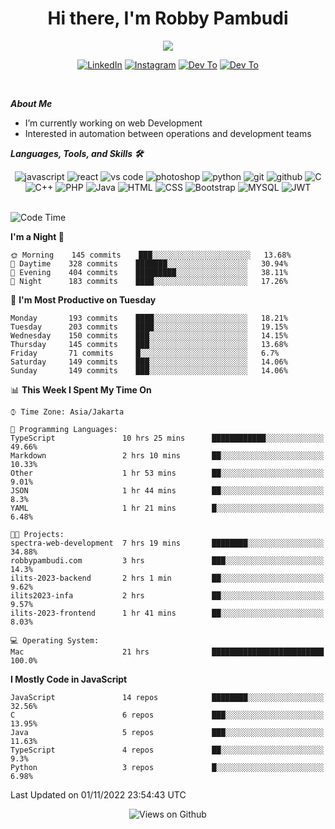 <div align="center">
   <h1>Hi there, I'm Robby Pambudi </h1>

<img src="https://pronoun.cyou/x/y?subject=He&object=Him&height=20"> 
</div>

<p align='center'>
   <a href="https://www.linkedin.com/in/robbypambudi" target="_blank"><img src="https://img.shields.io/badge/LinkedIn-0077B5?style=for-the-badge&logo=linkedin&logoColor=white" alt="LinkedIn"></a>
   <a href="https://www.instagram.com/robbypambudi" target="_blank"><img src="https://img.shields.io/badge/Instagram-E4405F?style=for-the-badge&logo=instagram&logoColor=white" alt="Instagram"></a>
   <a href="https://dev.to/robbypambudi" target="_blank"><img src="https://img.shields.io/badge/dev.to-0A0A0A?style=for-the-badge&logo=dev.to&logoColor=white" alt="Dev To"></a>
   <a href="https://www.facebook.com/robbyulungpambudi" target="_blank"><img src="https://img.shields.io/badge/Facebook-1877F2?style=for-the-badge&logo=facebook&logoColor=white" alt="Dev To"></a>

</p> <p>
<br>
   
***About Me***
   
- I’m currently working on web Development
- Interested in automation between operations and development teams
 
   
***Languages, Tools, and Skills 🛠***

   <div align="center">
   <img src="https://img.shields.io/badge/JavaScript-F7DF1E?style=for-the-badge&logo=javascript&logoColor=black" alt="javascript" />
      <img src="https://img.shields.io/badge/React-61DAFB?style=for-the-badge&logo=react&logoColor=black" alt="react" />
      <img src="https://img.shields.io/badge/vs%20code-007ACC?style=for-the-badge&logo=visual%20studio%20code&logoColor=white" alt="vs code" />
      <img src="https://img.shields.io/badge/adobe%20photoshop-31A8FF?style=for-the-badge&logo=adobe%20photoshop&logoColor=white" alt="photoshop" />
      <img src="https://img.shields.io/badge/python-3776AB?style=for-the-badge&logo=python&logoColor=white" alt="python" />
      <img src="https://img.shields.io/badge/Git-F05032?style=for-the-badge&logo=git&logoColor=white" alt="git" />
      <img src="https://img.shields.io/badge/GitHub-100000?style=for-the-badge&logo=github&logoColor=white" alt="github" />
      <img src="https://img.shields.io/badge/c-%2300599C.svg?style=for-the-badge&logo=c&logoColor=white" alt="C" />
      <img src="https://img.shields.io/badge/c++-%2300599C.svg?style=for-the-badge&logo=c%2B%2B&logoColor=white" alt="C++" />   
      <img src="https://img.shields.io/badge/PHP-777BB4?style=for-the-badge&logo=php&logoColor=white" alt="PHP" />
      <img src="https://img.shields.io/badge/Java-ED8B00?style=for-the-badge&logo=java&logoColor=white" alt="Java"/>
      <img src="https://img.shields.io/badge/HTML5-E34F26?style=for-the-badge&logo=html5&logoColor=white" alt="HTML" />
      <img src="https://img.shields.io/badge/CSS-239120?&style=for-the-badge&logo=css3&logoColor=white" alt ="CSS" />
      <img src="https://img.shields.io/badge/Bootstrap-563D7C?style=for-the-badge&logo=bootstrap&logoColor=white" alt="Bootstrap" />
      <img src="https://img.shields.io/badge/MySQL-00000F?style=for-the-badge&logo=mysql&logoColor=white" alt="MYSQL" />
      <img src="https://img.shields.io/badge/json%20web%20tokens-323330?style=for-the-badge&logo=json-web-tokens&logoColor=pink" alt="JWT" />
      
   </div><br>
   
<!--START_SECTION:waka-->
![Code Time](http://img.shields.io/badge/Code%20Time-164%20hrs%2050%20mins-blue)

**I'm a Night 🦉** 

```text
🌞 Morning    145 commits    ███░░░░░░░░░░░░░░░░░░░░░░   13.68% 
🌆 Daytime    328 commits    ███████░░░░░░░░░░░░░░░░░░   30.94% 
🌃 Evening    404 commits    █████████░░░░░░░░░░░░░░░░   38.11% 
🌙 Night      183 commits    ████░░░░░░░░░░░░░░░░░░░░░   17.26%

```
📅 **I'm Most Productive on Tuesday** 

```text
Monday       193 commits    ████░░░░░░░░░░░░░░░░░░░░░   18.21% 
Tuesday      203 commits    ████░░░░░░░░░░░░░░░░░░░░░   19.15% 
Wednesday    150 commits    ███░░░░░░░░░░░░░░░░░░░░░░   14.15% 
Thursday     145 commits    ███░░░░░░░░░░░░░░░░░░░░░░   13.68% 
Friday       71 commits     █░░░░░░░░░░░░░░░░░░░░░░░░   6.7% 
Saturday     149 commits    ███░░░░░░░░░░░░░░░░░░░░░░   14.06% 
Sunday       149 commits    ███░░░░░░░░░░░░░░░░░░░░░░   14.06%

```


📊 **This Week I Spent My Time On** 

```text
⌚︎ Time Zone: Asia/Jakarta

💬 Programming Languages: 
TypeScript               10 hrs 25 mins      ████████████░░░░░░░░░░░░░   49.66% 
Markdown                 2 hrs 10 mins       ██░░░░░░░░░░░░░░░░░░░░░░░   10.33% 
Other                    1 hr 53 mins        ██░░░░░░░░░░░░░░░░░░░░░░░   9.01% 
JSON                     1 hr 44 mins        ██░░░░░░░░░░░░░░░░░░░░░░░   8.3% 
YAML                     1 hr 21 mins        █░░░░░░░░░░░░░░░░░░░░░░░░   6.48%

🐱‍💻 Projects: 
spectra-web-development  7 hrs 19 mins       ████████░░░░░░░░░░░░░░░░░   34.88% 
robbypambudi.com         3 hrs               ███░░░░░░░░░░░░░░░░░░░░░░   14.3% 
ilits-2023-backend       2 hrs 1 min         ██░░░░░░░░░░░░░░░░░░░░░░░   9.62% 
ilits2023-infa           2 hrs               ██░░░░░░░░░░░░░░░░░░░░░░░   9.57% 
ilits-2023-frontend      1 hr 41 mins        ██░░░░░░░░░░░░░░░░░░░░░░░   8.03%

💻 Operating System: 
Mac                      21 hrs              █████████████████████████   100.0%

```

**I Mostly Code in JavaScript** 

```text
JavaScript               14 repos            ████████░░░░░░░░░░░░░░░░░   32.56% 
C                        6 repos             ███░░░░░░░░░░░░░░░░░░░░░░   13.95% 
Java                     5 repos             ███░░░░░░░░░░░░░░░░░░░░░░   11.63% 
TypeScript               4 repos             ██░░░░░░░░░░░░░░░░░░░░░░░   9.3% 
Python                   3 repos             █░░░░░░░░░░░░░░░░░░░░░░░░   6.98%

```



 Last Updated on 01/11/2022 23:54:43 UTC
<!--END_SECTION:waka-->

<div align="center">
<img src="https://komarev.com/ghpvc/?username=robbypambudi&color=green" alt="Views on Github" />
</div>


